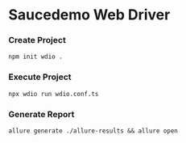 # Saucedemo Web Driver

### Create Project

`npm init wdio .`

### Execute Project

`npx wdio run wdio.conf.ts`

### Generate Report

`allure generate ./allure-results && allure open`

